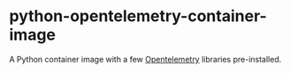 # python-opentelemetry-container-image

A Python container image with a few [Opentelemetry](https://opentelemetry.io/) libraries pre-installed.
